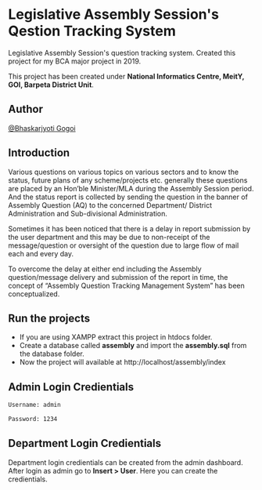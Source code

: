 # Legislative Assembly Session's Qestion Tracking System

Legislative Assembly Session's question tracking system. Created this project for my BCA major project in 2019.

This project has been created under **National Informatics Centre, MeitY, GOI, Barpeta District Unit**.

## Author

[@Bhaskarjyoti Gogoi](https://www.instagram.com/thebhaskargogoi/)

## Introduction

Various questions on various topics on various sectors and to know the status, future
plans of any scheme/projects etc. generally these questions are placed by an Hon’ble
Minister/MLA during the Assembly Session period. And the status report is collected by
sending the question in the banner of Assembly Question (AQ) to the concerned
Department/ District Administration and Sub-divisional Administration.

Sometimes it has been noticed that there is a delay in report submission by the user
department and this may be due to non-receipt of the message/question or oversight of the
question due to large flow of mail each and every day.

To overcome the delay at either end including the Assembly question/message
delivery and submission of the report in time, the concept of “Assembly Question Tracking
Management System” has been conceptualized.

## Run the projects

- If you are using XAMPP extract this project in htdocs folder.
- Create a database called **assembly** and import the **assembly.sql** from the database folder.
- Now the project will available at http://localhost/assembly/index

## Admin Login Credientials

```bash
Username: admin

Password: 1234
```

## Department Login Credientials

Department login credientials can be created from the admin dashboard. After login as admin go to **Insert > User**. Here you can create the credientials.
